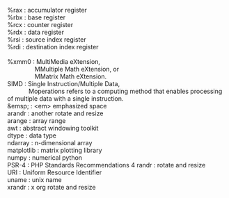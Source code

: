 %rax : accumulator register  
%rbx : base register  
%rcx : counter register  
%rdx : data register  
%rsi : source index register  
%rdi : destination index register  
<br>
%xmm0      : MultiMedia eXtension,  
&ensp;&ensp;&ensp;&ensp;&ensp;&ensp;&ensp;&ensp;&ensp;MMultiple Math eXtension, or  
&ensp;&ensp;&ensp;&ensp;&ensp;&ensp;&ensp;&ensp;&ensp;MMatrix Math eXtension.  
SIMD       : Single Instruction/Multiple Data,  
&ensp;&ensp;&ensp;&ensp;&ensp;&ensp;&ensp;Moperations refers to a computing method that enables processing of multiple data with a single instruction.  
\&emsp;    : \<em> emphasized space  
arandr     : another rotate and resize  
arange     : array range  
awt        : abstract windowing toolkit  
dtype      : data type  
ndarray    : n-dimensional array  
matplotlib : matrix plotting library  
numpy      : numerical python  
PSR-4      : PHP Standards Recommendations 4 
randr      : rotate and resize  
URI        : Uniform Resource Identifier  
uname      : unix name  
xrandr     : x org rotate and resize  
